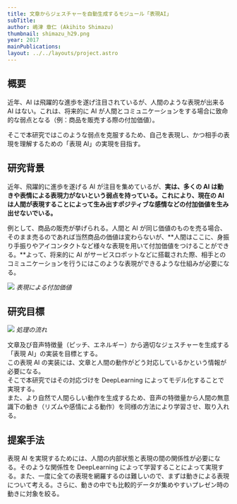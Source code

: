 ```yaml
---
title: 文章からジェスチャーを自動生成するモジュール「表現AI」
subTitle:
author: 嶋津 章仁 (Akihito Shimazu)
thumbnail: shimazu_h29.png
year: 2017
mainPublications:
layout: ../../layouts/project.astro
---
```


## 概要

近年、AI は飛躍的な進歩を遂げ注目されているが、人間のような表現が出来る AI はない。これは、将来的に AI が人間とコミュニケーションをする場合に致命的な弱点となる（例：商品を販売する際の付加価値）。

そこで本研究ではこのような弱点を克服するため、自己を表現し、かつ相手の表現を理解するための「表現 AI」の実現を目指す。

## 研究背景

近年、飛躍的に進歩を遂げる AI が注目を集めているが、**実は、多くの AI は動きや表情による表現力がないという弱点を持っている。これにより、現在の AI は人間が表現することによって生み出すポジティブな感情などの付加価値を生み出せないでいる。**

例として、商品の販売が挙げられる。人間と AI が同じ価値のものを売る場合、そのまま売るのであれば当然商品の価値は変わらないが、**人間はここに、身振り手振りやアイコンタクトなど様々な表現を用いて付加価値をつけることができる。**よって、将来的に AI がサービスロボットなどに搭載された際、相手とのコミュニケーションを行うにはこのような表現ができるような仕組みが必要になる。

![](/assets/projects/shimazu_h29/haikei.png)
_表現による付加価値_

## 研究目標

![](/assets/projects/shimazu_h29/goal.png)
_処理の流れ_

文章及び音声特徴量（ピッチ、エネルギー）から適切なジェスチャーを生成する「表現 AI」の実装を目標とする。  
この表現 AI の実装には、文章と人間の動作がどう対応しているかという情報が必要になる。  
そこで本研究ではその対応づけを DeepLearning によってモデル化することで実現する。  
また、より自然で人間らしい動作を生成するため、音声の特徴量から人間の無意識下の動き（リズムや感情による動作）を同様の方法により学習させ、取り入れる。

## 提案手法

表現 AI を実現するためには、人間の内部状態と表現の間の関係性が必要になる。そのような関係性を DeepLearning によって学習することによって実現する。また、一度に全ての表現を網羅するのは難しいので、まずは動きによる表現について考える。さらに、動きの中でも比較的データが集めやすいプレゼン時の動きに対象を絞る。
